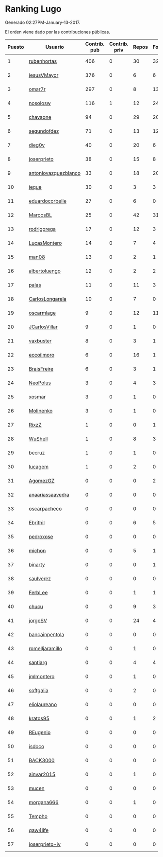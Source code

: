 # Ranking Lugo

Generado 02:27PM-January-13-2017.

El orden viene dado por las contribuciones públicas.

| Puesto   |  Usuario  | Contrib. pub | Contrib. priv |Repos| Followers | Desde |  Avatar  |
|----------|-----------|--------------|---------------|-----|-----------|-------|----------|
|1|[rubenhortas](https://github.com/rubenhortas)|406|0|30|32|2013-09-02|![rubenhortas](https://avatars3.githubusercontent.com/u/5363817)|
|2|[jesusVMayor](https://github.com/jesusVMayor)|376|0|6|6|2013-09-05|![jesusVMayor](https://avatars3.githubusercontent.com/u/5393537)|
|3|[omar7r](https://github.com/omar7r)|297|0|8|13|2011-02-25|![omar7r](https://avatars3.githubusercontent.com/u/637695)|
|4|[nosolosw](https://github.com/nosolosw)|116|1|12|24|2011-01-25|![nosolosw](https://avatars1.githubusercontent.com/u/583546)|
|5|[chavaone](https://github.com/chavaone)|94|0|29|20|2011-07-28|![chavaone](https://avatars0.githubusercontent.com/u/944290)|
|6|[segundofdez](https://github.com/segundofdez)|71|0|13|12|2011-06-25|![segundofdez](https://avatars3.githubusercontent.com/u/875006)|
|7|[dieg0v](https://github.com/dieg0v)|40|0|20|6|2011-06-23|![dieg0v](https://avatars2.githubusercontent.com/u/870654)|
|8|[joserprieto](https://github.com/joserprieto)|38|0|15|8|2011-10-21|![joserprieto](https://avatars3.githubusercontent.com/u/1142233)|
|9|[antoniovazquezblanco](https://github.com/antoniovazquezblanco)|33|0|18|20|2010-06-13|![antoniovazquezblanco](https://avatars0.githubusercontent.com/u/304193)|
|10|[jeque](https://github.com/jeque)|30|0|3|3|2016-02-08|![jeque](https://avatars0.githubusercontent.com/u/17118706)|
|11|[eduardocorbelle](https://github.com/eduardocorbelle)|27|0|6|0|2015-07-08|![eduardocorbelle](https://avatars1.githubusercontent.com/u/13240764)|
|12|[MarcosBL](https://github.com/MarcosBL)|25|0|42|31|2010-09-06|![MarcosBL](https://avatars0.githubusercontent.com/u/389801)|
|13|[rodrigorega](https://github.com/rodrigorega)|17|0|12|3|2013-01-31|![rodrigorega](https://avatars3.githubusercontent.com/u/3441785)|
|14|[LucasMontero](https://github.com/LucasMontero)|14|0|7|4|2014-05-29|![LucasMontero](https://avatars1.githubusercontent.com/u/7733283)|
|15|[man08](https://github.com/man08)|13|0|2|1|2015-07-07|![man08](https://avatars1.githubusercontent.com/u/13219860)|
|16|[albertoluengo](https://github.com/albertoluengo)|12|0|2|2|2012-08-30|![albertoluengo](https://avatars3.githubusercontent.com/u/2248231)|
|17|[palas](https://github.com/palas)|11|0|11|3|2011-02-25|![palas](https://avatars3.githubusercontent.com/u/638102)|
|18|[CarlosLongarela](https://github.com/CarlosLongarela)|10|0|7|0|2012-09-03|![CarlosLongarela](https://avatars3.githubusercontent.com/u/2273486)|
|19|[oscarmlage](https://github.com/oscarmlage)|9|0|12|11|2009-06-24|![oscarmlage](https://avatars3.githubusercontent.com/u/98542)|
|20|[JCarlosVillar](https://github.com/JCarlosVillar)|9|0|1|0|2016-04-26|![JCarlosVillar](https://avatars0.githubusercontent.com/u/18684495)|
|21|[vaxbuster](https://github.com/vaxbuster)|8|0|3|1|2016-05-24|![vaxbuster](https://avatars0.githubusercontent.com/u/19555503)|
|22|[eccoilmoro](https://github.com/eccoilmoro)|6|0|16|1|2013-01-28|![eccoilmoro](https://avatars0.githubusercontent.com/u/3404161)|
|23|[BraisFreire](https://github.com/BraisFreire)|6|0|3|1|2014-11-15|![BraisFreire](https://avatars3.githubusercontent.com/u/9765389)|
|24|[NeoPolus](https://github.com/NeoPolus)|3|0|4|3|2012-02-04|![NeoPolus](https://avatars0.githubusercontent.com/u/1407768)|
|25|[xosmar](https://github.com/xosmar)|3|0|1|0|2015-08-08|![xosmar](https://avatars2.githubusercontent.com/u/13706417)|
|26|[Molinenko](https://github.com/Molinenko)|3|0|1|0|2016-05-15|![Molinenko](https://avatars1.githubusercontent.com/u/19372450)|
|27|[RixzZ](https://github.com/RixzZ)|1|0|0|1|2012-01-17|![RixzZ](https://avatars0.githubusercontent.com/u/1339272)|
|28|[WuShell](https://github.com/WuShell)|1|0|8|3|2011-06-25|![WuShell](https://avatars2.githubusercontent.com/u/875005)|
|29|[becruz](https://github.com/becruz)|1|0|1|0|2015-07-29|![becruz](https://avatars0.githubusercontent.com/u/13558594)|
|30|[lucagem](https://github.com/lucagem)|1|0|2|0|2015-10-07|![lucagem](https://avatars3.githubusercontent.com/u/15012296)|
|31|[AgomezGZ](https://github.com/AgomezGZ)|0|0|0|2|2012-03-30|![AgomezGZ](https://avatars0.githubusercontent.com/u/1591631)|
|32|[anaariassaavedra](https://github.com/anaariassaavedra)|0|0|0|0|2012-08-09|![anaariassaavedra](https://avatars0.githubusercontent.com/u/2123759)|
|33|[oscarpacheco](https://github.com/oscarpacheco)|0|0|0|0|2010-11-26|![oscarpacheco](https://avatars1.githubusercontent.com/u/497759)|
|34|[Ebrithil](https://github.com/Ebrithil)|0|0|6|5|2008-12-20|![Ebrithil](https://avatars3.githubusercontent.com/u/41769)|
|35|[pedroxose](https://github.com/pedroxose)|0|0|0|0|2011-02-10|![pedroxose](https://avatars0.githubusercontent.com/u/611871)|
|36|[michon](https://github.com/michon)|0|0|5|1|2009-04-06|![michon](https://avatars2.githubusercontent.com/u/70982)|
|37|[binarty](https://github.com/binarty)|0|0|0|1|2010-07-11|![binarty](https://avatars0.githubusercontent.com/u/328579)|
|38|[saulverez](https://github.com/saulverez)|0|0|0|0|2012-09-20|![saulverez](https://avatars1.githubusercontent.com/u/2384116)|
|39|[FerbLee](https://github.com/FerbLee)|0|0|1|1|2012-11-06|![FerbLee](https://avatars0.githubusercontent.com/u/2735181)|
|40|[chucu](https://github.com/chucu)|0|0|9|3|2012-11-15|![chucu](https://avatars1.githubusercontent.com/u/2808398)|
|41|[jorgeSV](https://github.com/jorgeSV)|0|0|24|4|2013-04-18|![jorgeSV](https://avatars0.githubusercontent.com/u/4189901)|
|42|[bancainpentola](https://github.com/bancainpentola)|0|0|0|0|2013-06-19|![bancainpentola](https://avatars2.githubusercontent.com/u/4737785)|
|43|[romelljaramillo](https://github.com/romelljaramillo)|0|0|1|0|2013-09-13|![romelljaramillo](https://avatars1.githubusercontent.com/u/5455185)|
|44|[santiarg](https://github.com/santiarg)|0|0|4|4|2014-05-16|![santiarg](https://avatars0.githubusercontent.com/u/7600476)|
|45|[jmlmontero](https://github.com/jmlmontero)|0|0|1|0|2014-03-19|![jmlmontero](https://avatars3.githubusercontent.com/u/7000336)|
|46|[softgalia](https://github.com/softgalia)|0|0|2|0|2014-02-05|![softgalia](https://avatars1.githubusercontent.com/u/6596459)|
|47|[eliolaureano](https://github.com/eliolaureano)|0|0|0|0|2014-07-07|![eliolaureano](https://avatars1.githubusercontent.com/u/8093347)|
|48|[kratos95](https://github.com/kratos95)|0|0|1|2|2014-08-21|![kratos95](https://avatars3.githubusercontent.com/u/8512095)|
|49|[REugenio](https://github.com/REugenio)|0|0|0|0|2014-09-20|![REugenio](https://avatars2.githubusercontent.com/u/8841516)|
|50|[isdoco](https://github.com/isdoco)|0|0|0|0|2014-11-04|![isdoco](https://avatars1.githubusercontent.com/u/9550236)|
|51|[BACK3000](https://github.com/BACK3000)|0|0|0|0|2014-11-18|![BACK3000](https://avatars2.githubusercontent.com/u/9822341)|
|52|[ainvar2015](https://github.com/ainvar2015)|0|0|1|0|2015-01-01|![ainvar2015](https://avatars1.githubusercontent.com/u/10366442)|
|53|[mucen](https://github.com/mucen)|0|0|0|0|2015-02-23|![mucen](https://avatars2.githubusercontent.com/u/11164097)|
|54|[morgana666](https://github.com/morgana666)|0|0|1|0|2014-12-05|![morgana666](https://avatars0.githubusercontent.com/u/10087926)|
|55|[Tempho](https://github.com/Tempho)|0|0|0|0|2015-06-25|![Tempho](https://avatars2.githubusercontent.com/u/13048322)|
|56|[qaw4life](https://github.com/qaw4life)|0|0|0|0|2015-11-24|![qaw4life](https://avatars0.githubusercontent.com/u/15990493)|
|57|[joserprieto-iv](https://github.com/joserprieto-iv)|0|0|0|0|2014-12-01|![joserprieto-iv](https://avatars0.githubusercontent.com/u/10026220)|
